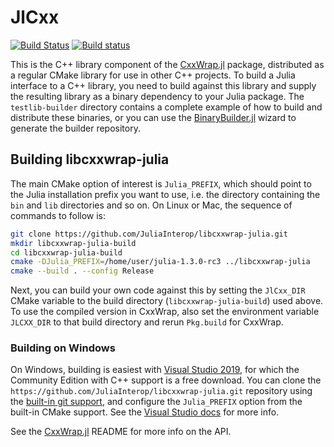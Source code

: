 # JlCxx

[![Build Status](https://travis-ci.org/JuliaInterop/libcxxwrap-julia.svg?branch=master)](https://travis-ci.org/JuliaInterop/libcxxwrap-julia)
[![Build status](https://ci.appveyor.com/api/projects/status/96h6josegra2ct2d?svg=true)](https://ci.appveyor.com/project/barche/libcxxwrap-julia)

This is the C++ library component of the [CxxWrap.jl](https://github.com/JuliaInterop/CxxWrap.jl) package, distributed as a regular CMake library
for use in other C++ projects. To build a Julia interface to a C++ library, you need to build against this library and supply the resulting library as a binary dependency to your Julia package. The `testlib-builder` directory contains a complete example of how to build and distribute these binaries, or you can use the [BinaryBuilder.jl](https://github.com/JuliaPackaging/BinaryBuilder.jl) wizard to generate the builder repository.

## Building libcxxwrap-julia

The main CMake option of interest is `Julia_PREFIX`, which should point to the Julia installation prefix you want to use, i.e. the directory containing the `bin` and `lib` directories and so on. On Linux or Mac, the sequence of commands to follow is:

```bash
git clone https://github.com/JuliaInterop/libcxxwrap-julia.git
mkdir libcxxwrap-julia-build
cd libcxxwrap-julia-build
cmake -DJulia_PREFIX=/home/user/julia-1.3.0-rc3 ../libcxxwrap-julia
cmake --build . --config Release
```

Next, you can build your own code against this by setting the `JlCxx_DIR` CMake variable to the build directory (`libcxxwrap-julia-build`) used above. To use the compiled version in CxxWrap, also set the environment variable `JLCXX_DIR` to that build directory and rerun `Pkg.build` for CxxWrap.

### Building on Windows

On Windows, building is easiest with [Visual Studio 2019](https://visualstudio.microsoft.com/vs/), for which the Community Edition with C++ support is a free download. You can clone the `https://github.com/JuliaInterop/libcxxwrap-julia.git` repository using the [built-in git support](https://docs.microsoft.com/en-us/visualstudio/get-started/tutorial-open-project-from-repo?view=vs-2019), and configure the `Julia_PREFIX` option from the built-in CMake support. See the [Visual Studio docs](https://docs.microsoft.com/en-us/cpp/build/customize-cmake-settings?view=vs-2019) for more info.

See the [CxxWrap.jl](https://github.com/JuliaInterop/CxxWrap.jl) README for more info on the API.
